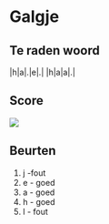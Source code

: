 # Galgje

## Te raden woord

|h|a|.|e|.| |h|a|a|.|


## Score 
![](./images/2.png)

## Beurten
1. j -fout
2. e - goed
3. a - goed
4. h - goed
5. l - fout
